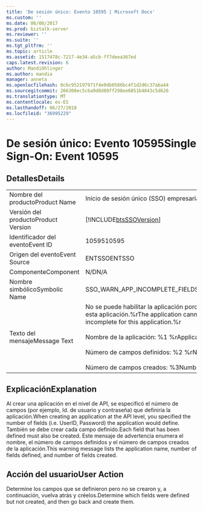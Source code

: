 ```yaml
---
title: 'De sesión único: Evento 10595 | Microsoft Docs'
ms.custom: ''
ms.date: 06/08/2017
ms.prod: biztalk-server
ms.reviewer: ''
ms.suite: ''
ms.tgt_pltfrm: ''
ms.topic: article
ms.assetid: 1517478c-7217-4e34-a5cb-ff7deea367ed
caps.latest.revision: 6
author: MandiOhlinger
ms.author: mandia
manager: anneta
ms.openlocfilehash: 0cbc952197971f4e0db0586bc4f1d2d6c37aba44
ms.sourcegitcommit: 266308ec5c6a9d8d80ff298ee6051b4843c5d626
ms.translationtype: MT
ms.contentlocale: es-ES
ms.lasthandoff: 06/27/2018
ms.locfileid: "36995229"
---
```

# <a name="single-sign-on-event-10595"></a><span data-ttu-id="ce4e5-102">De sesión único: Evento 10595</span><span class="sxs-lookup"><span data-stu-id="ce4e5-102">Single Sign-On: Event 10595</span></span>
## <a name="details"></a><span data-ttu-id="ce4e5-103">Detalles</span><span class="sxs-lookup"><span data-stu-id="ce4e5-103">Details</span></span>  
  
|                 |                                                                                                                                                                                                                    |
|-----------------|--------------------------------------------------------------------------------------------------------------------------------------------------------------------------------------------------------------------|
|  <span data-ttu-id="ce4e5-104">Nombre del producto</span><span class="sxs-lookup"><span data-stu-id="ce4e5-104">Product Name</span></span>   |                                                                                             <span data-ttu-id="ce4e5-105">Inicio de sesión único (SSO) empresarial</span><span class="sxs-lookup"><span data-stu-id="ce4e5-105">Enterprise Single Sign-On</span></span>                                                                                              |
| <span data-ttu-id="ce4e5-106">Versión del producto</span><span class="sxs-lookup"><span data-stu-id="ce4e5-106">Product Version</span></span> |                                                                             [!INCLUDE[btsSSOVersion](../includes/btsssoversion-md.md)]                                                                             |
|    <span data-ttu-id="ce4e5-107">Identificador del evento</span><span class="sxs-lookup"><span data-stu-id="ce4e5-107">Event ID</span></span>     |                                                                                                       <span data-ttu-id="ce4e5-108">10595</span><span class="sxs-lookup"><span data-stu-id="ce4e5-108">10595</span></span>                                                                                                        |
|  <span data-ttu-id="ce4e5-109">Origen del evento</span><span class="sxs-lookup"><span data-stu-id="ce4e5-109">Event Source</span></span>   |                                                                                                       <span data-ttu-id="ce4e5-110">ENTSSO</span><span class="sxs-lookup"><span data-stu-id="ce4e5-110">ENTSSO</span></span>                                                                                                       |
|    <span data-ttu-id="ce4e5-111">Componente</span><span class="sxs-lookup"><span data-stu-id="ce4e5-111">Component</span></span>    |                                                                                                        <span data-ttu-id="ce4e5-112">N/D</span><span class="sxs-lookup"><span data-stu-id="ce4e5-112">N/A</span></span>                                                                                                         |
|  <span data-ttu-id="ce4e5-113">Nombre simbólico</span><span class="sxs-lookup"><span data-stu-id="ce4e5-113">Symbolic Name</span></span>  |                                                                                           <span data-ttu-id="ce4e5-114">SSO_WARN_APP_INCOMPLETE_FIELDS</span><span class="sxs-lookup"><span data-stu-id="ce4e5-114">SSO_WARN_APP_INCOMPLETE_FIELDS</span></span>                                                                                           |
|  <span data-ttu-id="ce4e5-115">Texto del mensaje</span><span class="sxs-lookup"><span data-stu-id="ce4e5-115">Message Text</span></span>   | <span data-ttu-id="ce4e5-116">No se puede habilitar la aplicación porque los campos están incompletos para esta aplicación.%r</span><span class="sxs-lookup"><span data-stu-id="ce4e5-116">The application cannot be enabled because the fields are incomplete for this application.%r</span></span><br /><br /> <span data-ttu-id="ce4e5-117">Nombre de la aplicación: %1 %r</span><span class="sxs-lookup"><span data-stu-id="ce4e5-117">Application Name: %1%r</span></span><br /><br /> <span data-ttu-id="ce4e5-118">Número de campos definidos: %2 %r</span><span class="sxs-lookup"><span data-stu-id="ce4e5-118">Number of Fields Defined: %2%r</span></span><br /><br /> <span data-ttu-id="ce4e5-119">Número de campos creados: %3</span><span class="sxs-lookup"><span data-stu-id="ce4e5-119">Number of Fields Created: %3</span></span> |
  
## <a name="explanation"></a><span data-ttu-id="ce4e5-120">Explicación</span><span class="sxs-lookup"><span data-stu-id="ce4e5-120">Explanation</span></span>  
 <span data-ttu-id="ce4e5-121">Al crear una aplicación en el nivel de API, se especificó el número de campos (por ejemplo, Id. de usuario y contraseña) que definiría la aplicación.</span><span class="sxs-lookup"><span data-stu-id="ce4e5-121">When creating an application at the API level, you specified the number of fields (i.e. UserID, Password) the application would define.</span></span> <span data-ttu-id="ce4e5-122">También se debe crear cada campo definido.</span><span class="sxs-lookup"><span data-stu-id="ce4e5-122">Each field that has been defined must also be created.</span></span> <span data-ttu-id="ce4e5-123">Este mensaje de advertencia enumera el nombre, el número de campos definidos y el número de campos creados de la aplicación.</span><span class="sxs-lookup"><span data-stu-id="ce4e5-123">This warning message lists the application name, number of fields defined, and number of fields created.</span></span>  
  
## <a name="user-action"></a><span data-ttu-id="ce4e5-124">Acción del usuario</span><span class="sxs-lookup"><span data-stu-id="ce4e5-124">User Action</span></span>  
 <span data-ttu-id="ce4e5-125">Determine los campos que se definieron pero no se crearon y, a continuación, vuelva atrás y créelos.</span><span class="sxs-lookup"><span data-stu-id="ce4e5-125">Determine which fields were defined but not created, and then go back and create them.</span></span>